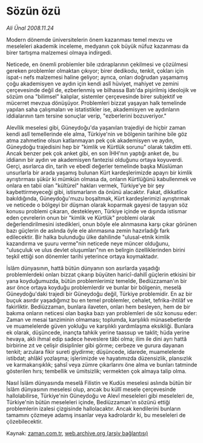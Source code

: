 # Sözün özü

*Ali Ünal 2008.11.24*

<tr><td class="metin" colspan="2" style="padding-top: 20px; padding-left: 5px; padding-right: 10px;">Modern dönemde üniversitelerin önem kazanması temel mevzu ve meseleleri akademik inceleme, medyanın çok büyük nüfuz kazanması da birer tartışma malzemesi olmaya indirgedi.</td></tr><tr><td class="metin" colspan="2" style="padding-top: 20px; padding-left: 5px; padding-right: 10px;"><p> Neticede, en önemli problemler bile ızdıraplarının çekilmesi ve çözülmesi gereken problemler olmaktan çıkıyor; birer dedikodu, tenkit, çokları için ispat-ı nefs malzemesi haline geliyor; ayrıca, onları doğrudan yaşamamış çoğu akademisyen ve aydın için kendi aslî hüviyet, mahiyet ve zemini çerçevesinde değil de, ezberlenmiş ve bilhassa Batı'da pişirilmiş ideolojik ve sözüm ona "bilimsel" kalıplar, sistemler çerçevesinde birer subjektif ve mücerret mevzua dönüşüyor. Problemleri bizzat yaşayan halk temelinde yapılan saha çalışmaları ve istatistikler ise, akademisyen ve aydınların iddialarının tam tersine sonuçlar verip, "ezberlerini bozuveriyor."
<p> Alevîlik meselesi gibi, Güneydoğu'da yaşanılan trajediyi de hiçbir zaman kendi aslî temellerinde ele alma, Türkiye'nin ve bölgenin tarihine bile göz atma zahmetine olsun katlanmayan pek çok akademisyen ve aydın, Güneydoğu trajedisini hep bir "kimlik ve Kürtlük sorunu" olarak takdim etti. Ancak benzer pek çok anket gibi, en son İHH'nın yaptığı anket de, bu iddianın bir aydın ve akademisyen fantezisi olduğunu ortaya koyuverdi. Gerçi, asırlarca din, tarih ve ebedî değerler temelinde başka Müslüman unsurlarla bir arada yaşamış bulunan Kürt kardeşlerimizde apayrı bir kimlik ayrıştırması şükür ki mümkün olmasa da, onların Kürtlüğünü kabullenmek ve onlara en tabii olan "kültürel" hakları vermek, Türkiye'ye bir şey kaybettirmeyeceği gibi, istismarların da önünü alacaktır. Fakat, dikkatlice bakıldığında, Güneydoğu'muzu boşaltmak, Kürt kardeşlerimizi ayrıştırmak ve neticede o bölgeyi bir düşman olarak koparmak gayesi de taşıyan söz konusu problemi çıkaran, destekleyen, Türkiye içinde ve dışında istismar eden çevrelerin onun bir "kimlik ve Kürtlük" problemi olarak değerlendirilmesini istedikleri, onun böyle ele alınmasına karşı çıkar görünen bazı güçlerin de aslında öyle ele alınmasına zemin hazırladığı fark edilecektir. Bir halka bulunduğu ülke dahilinde "ulusal-etnik kimlik kazandırma ve şuuru verme"nin neticede neye müncer olduğunu, "ulusçuluk ve ulus devlet oluşumları"nın en belirgin özelliklerinden birini teşkil ettiği son dönemler tarihi yeterince ortaya koymaktadır. 
<p> İslâm dünyasının, hattâ bütün dünyanın son asırlarda yaşadığı problemlerdeki onları bizzat çıkarıp büyüten haricî-dahilî güçlerin etkisini bir yana koyduğumuzda, bütün problemlerimiz temelde, Bediüzzaman'ın bir asır önce ortaya koyduğu problemlerdir ve bunlar bir bölgenin, meselâ Güneydoğu'daki trajedi bir Güneydoğu değil, Türkiye problemidir. En az bir buçuk asırdır yaşadığımız bu en temel problemler, cehalet, tefrika-ihtilâf ve fakirliktir. Bediüzzaman, bunlara ilaveten, onları hem besleyen, hem de bir bakıma onların neticesi olan başka bazı yan problemleri de söz konusu eder: Zaman ve mesai tanziminin olmaması; toplumda, karşılıklı münasebetlerde ve muamelelerde güven yokluğu ve karşılıklı yardımlaşma eksikliği. Bunlara ek olarak, düşüncede, inançta tahkik yerine taassup ve taklit; hüda yerine hevaya, aklı ihmal edip sadece heveslere tâbi olma; ilim ile dini ayrı hattâ birbirine zıt ve çelişir disiplinler gibi görme; cerbeze ve gurura dayanan tenkit; arzulara fikir sureti giydirme; düşüncede, idarede, muamelelerde istibdat; ahlâkî yozlaşma; işlerimizde ve hayatımızda düzensizlik, plansızlık ve karmakarışıklık; şahsî veya zümre çıkarlarını öne alma ve bunları tatminde gösterilen hırs; tembellik ve ümitsizlik; vermekten çok almaya talip olma.
<p> Nasıl İslâm dünyasında meselâ Filistin ve Kudüs meselesi aslında bütün bir İslâm dünyasının meselesi olup, ancak bu küllî mesele çerçevesinde hallolabilirse, Türkiye'nin Güneydoğu ve Alevî meseleleri gibi meseleleri de, Türkiye'nin bütün meseleleri içinde, Bediüzzaman'ın sözünü ettiği problemlerin izalesi çizgisinde hallolacaktır. Ancak kendilerini bunların tamamını çözmeye adamış insanlar veya kadrolardır ki, bu meseleleri de çözebilecektir.<br/></p></p></p></p></td></tr>

Kaynak: [zaman.com.tr](http://zaman.com.tr/yazar.do?yazino=763685), [web.archive.org (arşiv bağlantısı)](http://web.archive.org/web/20090224053138/http://www.zaman.com.tr:80/yazar.do?yazino=763685)
